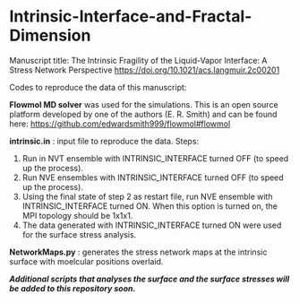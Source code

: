 # Intrinsic-Interface-and-Fractal-Dimension
Manuscript title: The Intrinsic Fragility of the Liquid-Vapor Interface: A Stress Network Perspective
https://doi.org/10.1021/acs.langmuir.2c00201

Codes to reproduce the data of this manuscript: 

<b>Flowmol MD solver</b> was used for the simulations. This is an open source platform developed by one of the authors (E. R. Smith) and can be found here: https://github.com/edwardsmith999/flowmol#flowmol

<b>intrinsic.in</b> : input file to reproduce the data.
Steps: 
1. Run in NVT ensemble with INTRINSIC_INTERFACE turned OFF (to speed up the process).
2. Run NVE ensembles with INTRINSIC_INTERFACE turned OFF (to speed up the process).
3. Using the final state of step 2 as restart file, run NVE ensemble with INTRINSIC_INTERFACE turned ON. When this option is turned on, the MPI topology should be 1x1x1. 
4. The data generated with INTRINSIC_INTERFACE turned ON were used for the surface stress analysis.

<b>NetworkMaps.py</b> : generates the stress network maps at the intrinsic surface with moelcular positions overlaid.

<b><i> Additional scripts that analyses the surface and the surface stresses will be added to this repository soon.</i></b>
